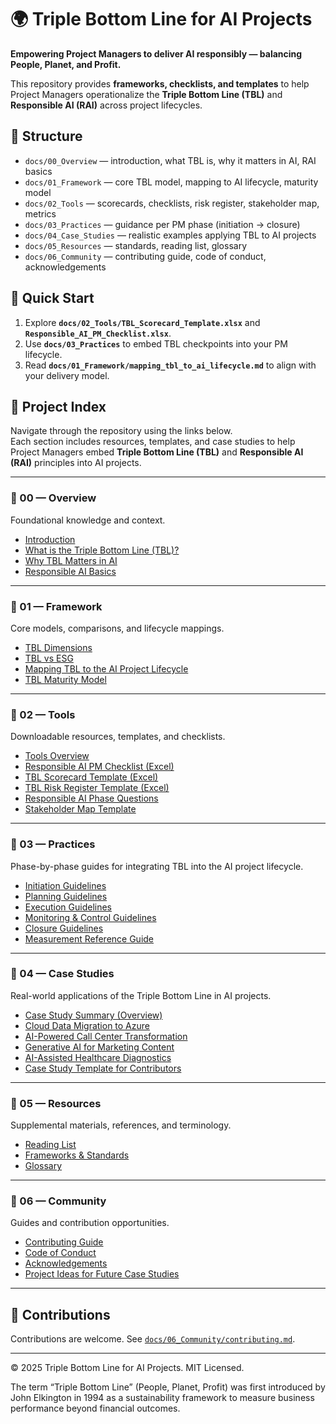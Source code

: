 # 🌍 Triple Bottom Line for AI Projects

**Empowering Project Managers to deliver AI responsibly — balancing People, Planet, and Profit.**

This repository provides **frameworks, checklists, and templates** to help Project Managers operationalize the **Triple Bottom Line (TBL)** and **Responsible AI (RAI)** across project lifecycles.

## 🧱 Structure
- `docs/00_Overview` — introduction, what TBL is, why it matters in AI, RAI basics
- `docs/01_Framework` — core TBL model, mapping to AI lifecycle, maturity model
- `docs/02_Tools` — scorecards, checklists, risk register, stakeholder map, metrics
- `docs/03_Practices` — guidance per PM phase (initiation → closure)
- `docs/04_Case_Studies` — realistic examples applying TBL to AI projects
- `docs/05_Resources` — standards, reading list, glossary
- `docs/06_Community` — contributing guide, code of conduct, acknowledgements

## 🧩 Quick Start
1. Explore **`docs/02_Tools/TBL_Scorecard_Template.xlsx`** and **`Responsible_AI_PM_Checklist.xlsx`**.
2. Use **`docs/03_Practices`** to embed TBL checkpoints into your PM lifecycle.
3. Read **`docs/01_Framework/mapping_tbl_to_ai_lifecycle.md`** to align with your delivery model.

## 🧭 Project Index

Navigate through the repository using the links below.  
Each section includes resources, templates, and case studies to help Project Managers embed **Triple Bottom Line (TBL)** and **Responsible AI (RAI)** principles into AI projects.

---

### 🔹 00 — Overview
Foundational knowledge and context.

- [Introduction](docs/00_Overview/introduction.md)  
- [What is the Triple Bottom Line (TBL)?](docs/00_Overview/what_is_tbl.md)  
- [Why TBL Matters in AI](docs/00_Overview/why_tbl_matters_in_ai.md)  
- [Responsible AI Basics](docs/00_Overview/responsible_ai_basics.md)

---

### 🔹 01 — Framework
Core models, comparisons, and lifecycle mappings.

- [TBL Dimensions](docs/01_Framework/tbl_dimensions.md)  
- [TBL vs ESG](docs/01_Framework/tbl_vs_esg.md)  
- [Mapping TBL to the AI Project Lifecycle](docs/01_Framework/mapping_tbl_to_ai_lifecycle.md)  
- [TBL Maturity Model](docs/01_Framework/maturity_model.md)

---

### 🔹 02 — Tools
Downloadable resources, templates, and checklists.

- [Tools Overview](docs/02_Tools/tools_overview.md)
- [Responsible AI PM Checklist (Excel)](docs/02_Tools/Responsible_AI_PM_Checklist.xlsx)  
- [TBL Scorecard Template (Excel)](docs/02_Tools/TBL_Scorecard_Template.xlsx)  
- [TBL Risk Register Template (Excel)](docs/02_Tools/TBL_Risk_Register_Template.xlsx)  
- [Responsible AI Phase Questions](docs/02_Tools/Responsible_AI_PM_Questions.md)  
- [Stakeholder Map Template](docs/02_Tools/stakeholder_map_template.md)  

---

### 🔹 03 — Practices
Phase-by-phase guides for integrating TBL into the AI project lifecycle.

- [Initiation Guidelines](docs/03_Practices/initiation_guidelines.md)  
- [Planning Guidelines](docs/03_Practices/planning_guidelines.md)  
- [Execution Guidelines](docs/03_Practices/execution_guidelines.md)  
- [Monitoring & Control Guidelines](docs/03_Practices/monitoring_guidelines.md)  
- [Closure Guidelines](docs/03_Practices/closure_guidelines.md)
- [Measurement Reference Guide](docs/03_Practices/tbl_measurement_guide.md)

---

### 🔹 04 — Case Studies
Real-world applications of the Triple Bottom Line in AI projects.

- [Case Study Summary (Overview)](docs/04_Case_Studies/case_study_summary.md)  
- [Cloud Data Migration to Azure](docs/04_Case_Studies/cloud_migration_tbl.md)  
- [AI-Powered Call Center Transformation](docs/04_Case_Studies/call_center_ai_tbl.md)  
- [Generative AI for Marketing Content](docs/04_Case_Studies/generative_ai_content_tbl.md)  
- [AI-Assisted Healthcare Diagnostics](docs/04_Case_Studies/healthcare_ai_tbl.md)  
- [Case Study Template for Contributors](docs/04_Case_Studies/_template.md)

---

### 🔹 05 — Resources
Supplemental materials, references, and terminology.

- [Reading List](docs/05_Resources/reading_list.md)  
- [Frameworks & Standards](docs/05_Resources/frameworks_and_standards.md)  
- [Glossary](docs/05_Resources/glossary.md)

---

### 🔹 06 — Community
Guides and contribution opportunities.

- [Contributing Guide](docs/06_Community/contributing.md)  
- [Code of Conduct](docs/06_Community/code_of_conduct.md)  
- [Acknowledgements](docs/06_Community/acknowledgements.md)  
- [Project Ideas for Future Case Studies](docs/06_Community/project_ideas.md)

---

## 🙌 Contributions
Contributions are welcome. See [`docs/06_Community/contributing.md`](docs/06_Community/contributing.md).

---
© 2025 Triple Bottom Line for AI Projects. MIT Licensed.

The term “Triple Bottom Line” (People, Planet, Profit) was first introduced by John Elkington in 1994 as a sustainability framework to measure business performance beyond financial outcomes.
